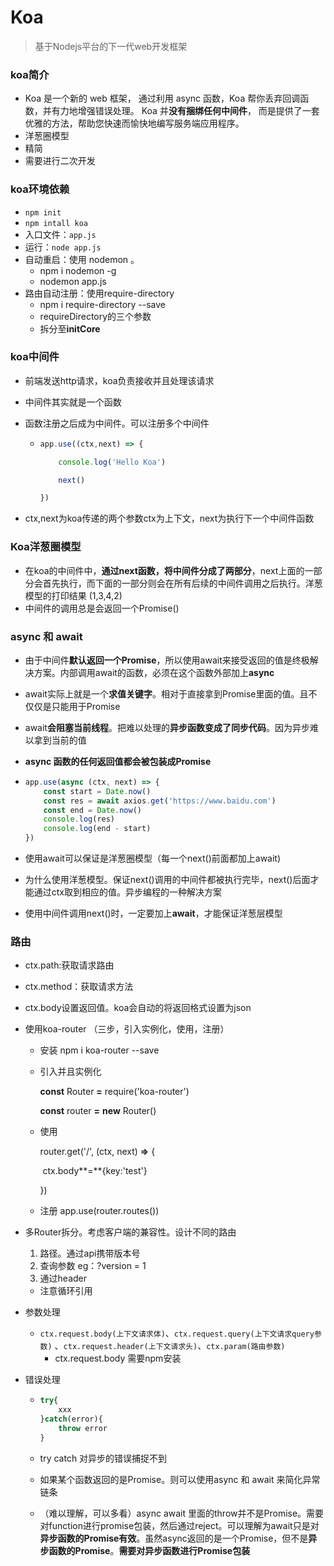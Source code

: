 # Koa

> 基于Nodejs平台的下一代web开发框架

### koa简介

* Koa 是一个新的 web 框架， 通过利用 async 函数，Koa 帮你丢弃回调函数，并有力地增强错误处理。 Koa 并**没有捆绑任何中间件**， 而是提供了一套优雅的方法，帮助您快速而愉快地编写服务端应用程序。
* 洋葱圈模型
* 精简
* 需要进行二次开发

### koa环境依赖

* ```npm init```
* ```npm intall koa```
* 入口文件：```app.js```
* 运行：```node app.js```
* 自动重启：使用 nodemon 。
  * npm i nodemon -g
  * nodemon app.js
* 路由自动注册：使用require-directory
  * npm i require-directory  --save
  * requireDirectory的三个参数
  * 拆分至**initCore**

### koa中间件

* 前端发送http请求，koa负责接收并且处理该请求

* 中间件其实就是一个函数

* 函数注册之后成为中间件。可以注册多个中间件

  * ```js
    app.use((ctx,next) => {
    
        console.log('Hello Koa')
    
        next()
    
    })
    ```

    

* ctx,next为koa传递的两个参数ctx为上下文，next为执行下一个中间件函数

### Koa洋葱圈模型

* 在koa的中间件中，**通过next函数，将中间件分成了两部分**，next上面的一部分会首先执行，而下面的一部分则会在所有后续的中间件调用之后执行。洋葱模型的打印结果 (1,3,4,2)
* 中间件的调用总是会返回一个Promise()  

### async 和 await

* 由于中间件**默认返回一个Promise**，所以使用await来接受返回的值是终极解决方案。内部调用await的函数，必须在这个函数外部加上**async**

* await实际上就是一个**求值关键字**。相对于直接拿到Promise里面的值。且不仅仅是只能用于Promise

* await**会阻塞当前线程**。把难以处理的**异步函数变成了同步代码**。因为异步难以拿到当前的值  

* **async 函数的任何返回值都会被包装成Promise**

* ```js
  app.use(async (ctx, next) => {
      const start = Date.now()
      const res = await axios.get('https://www.baidu.com')
      const end = Date.now()
      console.log(res)
      console.log(end - start)
  })
  ```

* 使用await可以保证是洋葱圈模型（每一个next()前面都加上await)

* 为什么使用洋葱模型。保证next()调用的中间件都被执行完毕，next()后面才能通过ctx取到相应的值。异步编程的一种解决方案

* 使用中间件调用next()时，一定要加上**await**，才能保证洋葱层模型

### 路由

* ctx.path:获取请求路由

* ctx.method：获取请求方法

* ctx.body设置返回值。koa会自动的将返回格式设置为json

* 使用koa-router （三步，引入实例化，使用，注册）

  * 安装 npm i koa-router --save

  * 引入并且实例化 

     **const** Router **=** require('koa-router')  

    **const** router **=** **new** Router()

  * 使用

    router.get('/', (ctx, next) **=>** {

    ​    ctx.body**=**{key:'test'}

    })

  * 注册 app.use(router.routes())

* 多Router拆分。考虑客户端的兼容性。设计不同的路由

  1. 路径。通过api携带版本号
  2. 查询参数 eg：?version = 1
  3. 通过header

  * 注意循环引用

* 参数处理

  * `ctx.request.body(上下文请求体)`、`ctx.request.query(上下文请求query参数)` 、`ctx.request.header(上下文请求头)`、`ctx.param(路由参数)`
    * ctx.request.body 需要npm安装

* 错误处理

  * ```js
    try{
        xxx
    }catch(error){
        throw error
    }
    ```

  *  try catch 对异步的错误捕捉不到

  * 如果某个函数返回的是Promise。则可以使用async 和 await 来简化异常链条

  * （难以理解，可以多看）async await 里面的throw并不是Promise。需要对function进行promise包装，然后通过reject。可以理解为await只是对**异步函数的Promise有效**。虽然async返回的是一个Promise，但不是**异步函数的Promise**。**需要对异步函数进行Promise包装**

